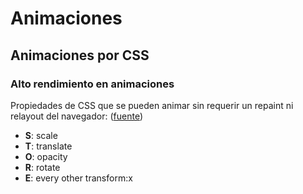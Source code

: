 # Animaciones

## Animaciones por CSS

### Alto rendimiento en animaciones 

Propiedades de CSS que se pueden animar sin requerir un repaint ni relayout del navegador: \([fuente](https://www.html5rocks.com/en/tutorials/speed/high-performance-animations/)\)

* **S**: scale
* **T**: translate
* **O**: opacity
* **R**: rotate
* **E**: every other transform:x



